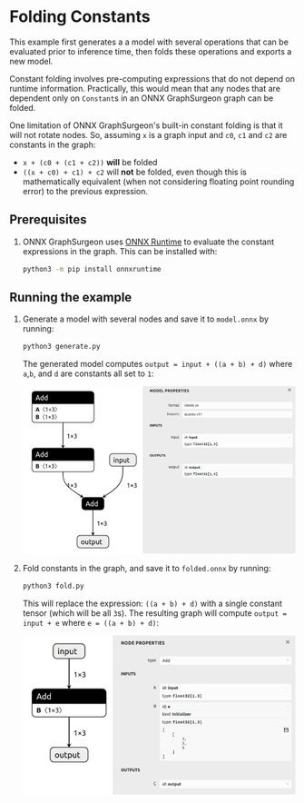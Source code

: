 # Folding Constants

This example first generates a a model with several operations that can be evaluated
prior to inference time, then folds these operations and exports a new model.

Constant folding involves pre-computing expressions that do not depend on runtime
information. Practically, this would mean that any nodes that are dependent only on
`Constant`s in an ONNX GraphSurgeon graph can be folded.

One limitation of ONNX GraphSurgeon's built-in constant folding is that it will not
rotate nodes. So, assuming `x` is a graph input and `c0`, `c1` and `c2` are constants in
the graph:
- `x + (c0 + (c1 + c2))` **will** be folded
- `((x + c0) + c1) + c2` will **not** be folded, even though this is mathematically equivalent
        (when not considering floating point rounding error) to the previous expression.

## Prerequisites

1. ONNX GraphSurgeon uses [ONNX Runtime](https://github.com/microsoft/onnxruntime) to
    evaluate the constant expressions in the graph. This can be installed with:
    ```bash
    python3 -m pip install onnxruntime
    ```

## Running the example

1. Generate a model with several nodes and save it to `model.onnx` by running:
    ```bash
    python3 generate.py
    ```

    The generated model computes `output = input + ((a + b) + d)` where `a`,`b`, and `d` are constants
    all set to `1`:

    ![../resources/05_model.onnx.png](../resources/05_model.onnx.png)

2. Fold constants in the graph, and save it to `folded.onnx` by running:
    ```bash
    python3 fold.py
    ```

    This will replace the expression: `((a + b) + d)` with a single constant tensor (which will be all `3`s).
    The resulting graph will compute `output = input + e` where `e = ((a + b) + d)`:

    ![../resources/05_folded.onnx.png](../resources/05_folded.onnx.png)
